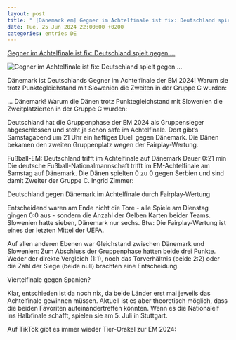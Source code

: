 ```yaml
---
layout: post
title: " [Dänemark em] Gegner im Achtelfinale ist fix: Deutschland spielt gegen ..."
date: Tue, 25 Jun 2024 22:00:00 +0200
categories: entries DE
---
```

[Gegner im Achtelfinale ist fix: Deutschland spielt gegen ...](https://www.dasding.de/newszone/em-2024-deutschland-daenemark-achtelfinale-100.html)

![Gegner im Achtelfinale ist fix: Deutschland spielt gegen ...](https://www.dasding.de/newszone/1719351365904%2Cdeutschland-daenemark-em-achtelfinale-100~_v-16x9@2dL_-6c42aff4e68b43c7868c3240d3ebfa29867457da.jpg)

Dänemark ist Deutschlands Gegner im Achtelfinale der EM 2024! Warum sie trotz Punktegleichstand mit Slowenien die Zweiten in der Gruppe C wurden:

... Dänemark! Warum die Dänen trotz Punktegleichstand mit Slowenien die Zweitplatzierten in der Gruppe C wurden:

Deutschland hat die Gruppenphase der EM 2024 als Gruppensieger abgeschlossen und steht ja schon safe im Achtelfinale. Dort gibt’s Samstagabend um 21 Uhr ein heftiges Duell gegen Dänemark. Die Dänen bekamen den zweiten Gruppenplatz wegen der Fairplay-Wertung.

Fußball-EM: Deutschland trifft im Achtelfinale auf Dänemark Dauer 0:21 min Die deutsche Fußball-Nationalmannschaft trifft im EM-Achtelfinale am Samstag auf Dänemark. Die Dänen spielten 0 zu 0 gegen Serbien und sind damit Zweiter der Gruppe C. Ingrid Zimmer:

Deutschland gegen Dänemark im Achtelfinale durch Fairplay-Wertung

Entscheidend waren am Ende nicht die Tore - alle Spiele am Dienstag gingen 0:0 aus - sondern die Anzahl der Gelben Karten beider Teams. Slowenien hatte sieben, Dänemark nur sechs. Btw: Die Fairplay-Wertung ist eines der letzten Mittel der UEFA.

Auf allen anderen Ebenen war Gleichstand zwischen Dänemark und Slowenien: Zum Abschluss der Gruppenphase hatten beide drei Punkte. Weder der direkte Vergleich (1:1), noch das Torverhältnis (beide 2:2) oder die Zahl der Siege (beide null) brachten eine Entscheidung.

Viertelfinale gegen Spanien?

Klar, entschieden ist da noch nix, da beide Länder erst mal jeweils das Achtelfinale gewinnen müssen. Aktuell ist es aber theoretisch möglich, dass die beiden Favoriten aufeinandertreffen könnten. Wenn es die Nationalelf ins Halbfinale schafft, spielen sie am 5. Juli in Stuttgart.

Auf TikTok gibt es immer wieder Tier-Orakel zur EM 2024:

